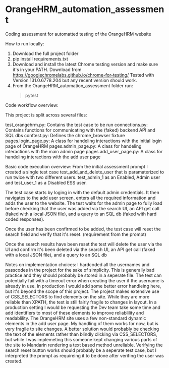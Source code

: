 # OrangeHRM_automation_assessment
Coding assessment for automatted testing of the OrangeHRM website



How to run locally: 
1. Download the full project folder
2. pip install requirements.txt
3. Download and install the latest Chrome testing version and make sure it's in your PATH. 
	Download from https://googlechromelabs.github.io/chrome-for-testing/
	Tested with Version 131.0.6778.204 but any recent version should work.
4. From the OrangeHRM_automation_assessment folder run:
	> pytest
	
	
Code workflow overview:

This project is split across several files: 

test_orangehrm.py: Contains the test case to be run
connections.py: Contains functions for communicating with the (faked) backend API and SQL dbs
conftest.py: Defines the chrome_browser fixture
pages.login_page.py: A class for handeling interactions with the initial login page of OrangeHRM
pages.admin_page.py: A class for handeling interactions with the main admin page
pages.add_user_page.py: A class for handeling interactions with the add user page


Basic code execution overview: 
From the initial assessment prompt I created a single test case test_add_and_delete_user that is paramaterized to run twice with two different users. test_admin_1 as an Enabled, Admin user and test_user_1 as a Disabled ESS user. 

The test case starts by loging in with the default admin credentials. 
It then navigates to the add user screen, enters all the required information and adds the user to the website. 
The test waits for the admin page to fully load before checking that the user was added via the search UI, an API get call (faked with a local JSON file), and a query to an SQL db (faked with hard coded responses). 

Once the user has been confirmed to be added, the test case will reset the search field and verify that it's reset. (requirement from the prompt)

Once the search results have been reset the test will delete the user via the UI and confirm it's been deleted via the search UI, an API get call (faked with a local JSON file), and a query to an SQL db 

Notes on implementation choices: 
I hardcoded all the usernames and passcodes in the project for the sake of simplicity. This is generally bad practice and they should probably be stored in a seperate file. 
The test can potentially fail with a timeout error when creating the user if the username is already in use. In production I would add some better error handleing here, but it's beyond the scope of this project. 
The project makes extensive use of CSS_SELECTORS to find elements on the site. While they are more reliable than XPATH, the test is still fairly fragile to changes in layout. In a production setting I would be requesting the Dev team take some time and add identifiers to most of these elements to improve reliablility and readablility. 
The OrangeHRM site uses a few non-standard dynamic elements in the add user page. My handling of them works for now, but is very fragile to site changes. A better solution would probably be checking the text of the elements rather than blindly clicking via CSS_SELECTORS, but while I was implemeting this someone kept changing various parts of the site to Mandarin rendering a text based method unreliable. 
Verifying the search reset button works should probably be a seperate test case, but I interpreted the prompt as requireing it to be done after verifing the user was created. 
